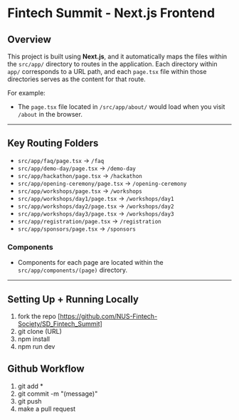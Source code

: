 # Fintech Summit - Next.js Frontend

## Overview

This project is built using **Next.js**, and it automatically maps the files within the `src/app/` directory to routes in the application. Each directory within `app/` corresponds to a URL path, and each `page.tsx` file within those directories serves as the content for that route.

For example:
- The `page.tsx` file located in `/src/app/about/` would load when you visit `/about` in the browser.

---

## Key Routing Folders

- `src/app/faq/page.tsx` → `/faq`
- `src/app/demo-day/page.tsx` → `/demo-day`
- `src/app/hackathon/page.tsx` → `/hackathon`
- `src/app/opening-ceremony/page.tsx` → `/opening-ceremony`
- `src/app/workshops/page.tsx` → `/workshops`
- `src/app/workshops/day1/page.tsx` → `/workshops/day1`
- `src/app/workshops/day2/page.tsx` → `/workshops/day2`
- `src/app/workshops/day3/page.tsx` → `/workshops/day3`
- `src/app/registration/page.tsx` → `/registration`
- `src/app/sponsors/page.tsx` → `/sponsors`

### Components
- Components for each page are located within the `src/app/components/(page)` directory.

---

## Setting Up + Running Locally
1. fork the repo [https://github.com/NUS-Fintech-Society/SD_Fintech_Summit]
2. git clone (URL)
3. npm install
4. npm run dev

## Github Workflow
1. git add *
2. git commit -m "(message)"
3. git push
4. make a pull request

